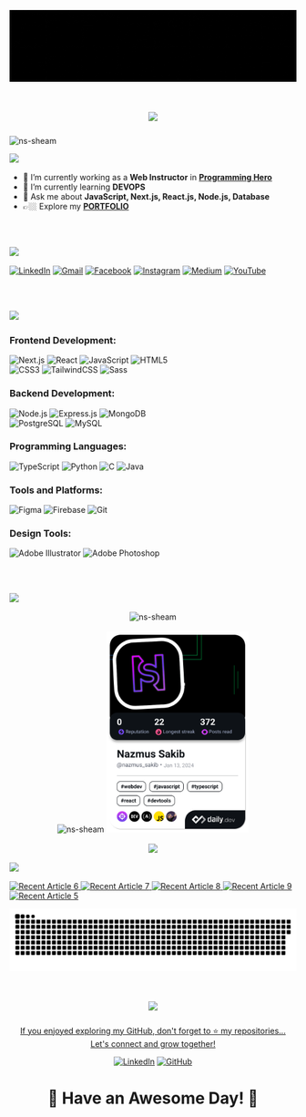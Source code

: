 <!--
[![MasterHead](https://repository-images.githubusercontent.com/588181932/e36ec678-7984-4cdd-8e4c-a3932772ff8e)](https://nazmussakib.dev/)
-->

[![MasterHead](https://raw.githubusercontent.com/NS-Sheam/NS-Sheam/main/assets/images/banners/dark-banner.gif)](https://nazmussakib.dev/)

<!--
<h1 align="center">Bonjour 👋, <br/> I am Nazmus Sakib</h1>
<h3 align="center">Full Stack Web Developer from Bangladesh</h3>
-->

<h1 align="center">
  <img src="https://readme-typing-svg.herokuapp.com?font=Fira+Code&size=40&duration=3000&pause=1000&center=true&vCenter=true&width=600&height=80&lines=Hi!+👋;Bienvenue+to+my+GitHub!;I'm+Nazmus+Sakib!;A+Web+Developer!">
</h1>

<!--
<img align="right" alt="Coding" width="400" src="https://cdn.dribbble.com/users/1162077/screenshots/3848914/programmer.gif">
-->



<p align="left"> 
  <img src="https://komarev.com/ghpvc/?username=ns-sheam&label=Profile%20views&color=0e75b6&style=flat" alt="ns-sheam" /> 
</p>

<p>
<img src="https://readme-typing-svg.herokuapp.com?font=Fira+Code&size=30&duration=3000&pause=1000&left=true&vCenter=true&width=400&height=30&lines=👀+Current+Overview">
</p>

- 🔭 I’m currently working as a **Web Instructor** in <a href="https://www.programming-hero.com/">**Programming Hero**</a>
- 🌱 I’m currently learning **DEVOPS**
- 💬 Ask me about **JavaScript, Next.js, React.js, Node.js, Database**
- 👉🏼 Explore my [**PORTFOLIO**](https://nazmussakib.dev/) 
</br>
</br>
<p align="left">
<img src="https://readme-typing-svg.herokuapp.com?font=Fira+Code&size=30&duration=3000&pause=1000&left=true&vCenter=true&width=700&height=30&lines=📬+Reach+Me+Out">
</p>

<div align="left">

<!--   <p>
    <a href="mailto:123sheamfeni@gmail.com" target="blank"><img align="center" src="https://i.ibb.co/tQspYyx/gmail.png" alt="nazmus sakib" height="40" width="35" /></a>
    <a href="https://www.facebook.com/nazmus.sheam.sakib" target="blank"><img align="center" src="https://raw.githubusercontent.com/rahuldkjain/github-profile-readme-generator/master/src/images/icons/Social/facebook.svg" alt="https://www.facebook.com/nazmus.sheam.sakib" height="40" width="30" /></a>
      <a href="https://linkedin.com/in/nazmus-sakib-sheam" target="blank"><img align="center" src="https://raw.githubusercontent.com/rahuldkjain/github-profile-readme-generator/master/src/images/icons/Social/linked-in-alt.svg" alt="nazmus-sakib-sheam" height="30" width="40" /></a>
  </p>
  <p>
    <a href="https://instagram.com/nazmus_sakib_sheam" target="blank"><img align="center" src="https://raw.githubusercontent.com/rahuldkjain/github-profile-readme-generator/master/src/images/icons/Social/instagram.svg" alt="nazmus_sakib_sheam" height="30" width="40" /></a>
    <a href="https://www.youtube.com/channel/UCdY7PHMDlimtznZZHBHlcHw" target="blank"><img align="center" src="https://raw.githubusercontent.com/rahuldkjain/github-profile-readme-generator/master/src/images/icons/Social/youtube.svg" alt="nazmus sakib" height="30" width="40" /></a>
  </p> -->

[![LinkedIn](https://img.shields.io/badge/LinkedIn-%230077B5.svg?style=for-the-badge&logo=linkedin&logoColor=white)](https://linkedin.com/in/nazmus-sakib-sheam)
[![Gmail](https://img.shields.io/badge/Gmail-D14836?style=for-the-badge&logo=gmail&logoColor=white)](mailto:123sheamfeni@gmail.com)
[![Facebook](https://img.shields.io/badge/Facebook-%231877F2.svg?style=for-the-badge&logo=facebook&logoColor=white)](https://www.facebook.com/nazmus.sheam.sakib)
[![Instagram](https://img.shields.io/badge/Instagram-%23E4405F.svg?style=for-the-badge&logo=instagram&logoColor=white)](https://instagram.com/nazmus_sakib_sheam)
[![Medium](https://img.shields.io/badge/Medium-%23000000.svg?style=for-the-badge&logo=medium&logoColor=white)](https://medium.com/@nazmus-sakib)
[![YouTube](https://img.shields.io/badge/YouTube-%23FF0000.svg?style=for-the-badge&logo=youtube&logoColor=white)](https://www.youtube.com/channel/UCdY7PHMDlimtznZZHBHlcHw)


</div>

</br>
</br>
<p align="left">
<img src="https://readme-typing-svg.herokuapp.com?font=Fira+Code&size=30&duration=3000&pause=1000&left=true&vCenter=true&width=700&height=30&lines=💻+Technologies+I+Know">
</p>
<!--
<p align="center">
  <a href="https://reactjs.org/" target="_blank" rel="noreferrer"> 
    <img src="https://raw.githubusercontent.com/devicons/devicon/master/icons/react/react-original-wordmark.svg" alt="react" width="40" height="40"/> 
  </a>
  <a href="https://developer.mozilla.org/en-US/docs/Web/JavaScript" target="_blank" rel="noreferrer"> 
    <img src="https://raw.githubusercontent.com/devicons/devicon/master/icons/javascript/javascript-original.svg" alt="javascript" width="40" height="40"/> 
  </a>
  <a href="https://www.w3.org/html/" target="_blank" rel="noreferrer"> 
    <img src="https://raw.githubusercontent.com/devicons/devicon/master/icons/html5/html5-original-wordmark.svg" alt="html5" width="40" height="40"/> 
  </a>
  <a href="https://www.w3schools.com/css/" target="_blank" rel="noreferrer"> 
    <img src="https://raw.githubusercontent.com/devicons/devicon/master/icons/css3/css3-original-wordmark.svg" alt="css3" width="40" height="40"/> 
  </a>
  <a href="https://tailwindcss.com/" target="_blank" rel="noreferrer">
    <img src="https://www.vectorlogo.zone/logos/tailwindcss/tailwindcss-icon.svg" alt="tailwind" width="40" height="40"/> 
  </a>
  <a href="https://www.python.org" target="_blank" rel="noreferrer"> 
    <img src="https://raw.githubusercontent.com/devicons/devicon/master/icons/python/python-original.svg" alt="python" width="40" height="40"/> 
  </a>
  <a href="https://nodejs.org" target="_blank" rel="noreferrer"> 
    <img src="https://raw.githubusercontent.com/devicons/devicon/master/icons/nodejs/nodejs-original-wordmark.svg" alt="nodejs" width="40" height="40"/> 
  </a> 
</p>
<p align="center">
  <a href="https://www.cprogramming.com/" target="_blank" rel="noreferrer"> 
    <img src="https://raw.githubusercontent.com/devicons/devicon/master/icons/c/c-original.svg" alt="c" width="40" height="40"/> 
  </a>
  <a href="https://expressjs.com" target="_blank" rel="noreferrer"> 
    <img src="https://raw.githubusercontent.com/devicons/devicon/master/icons/express/express-original-wordmark.svg" alt="express" width="40" height="40"/> 
  </a>
  <a href="https://www.mongodb.com/" target="_blank" rel="noreferrer"> 
    <img src="https://raw.githubusercontent.com/devicons/devicon/master/icons/mongodb/mongodb-original-wordmark.svg" alt="mongodb" width="40" height="40"/> 
  </a>
  <a href="https://www.figma.com/" target="_blank" rel="noreferrer"> 
    <img src="https://www.vectorlogo.zone/logos/figma/figma-icon.svg" alt="figma" width="40" height="40"/> 
  </a>
  <a href="https://firebase.google.com/" target="_blank" rel="noreferrer"> 
    <img src="https://www.vectorlogo.zone/logos/firebase/firebase-icon.svg" alt="firebase" width="40" height="40"/> 
  </a>
  <a href="https://git-scm.com/" target="_blank" rel="noreferrer"> 
    <img src="https://www.vectorlogo.zone/logos/git-scm/git-scm-icon.svg" alt="git" width="40" height="40"/> 
  </a>
  <a href="https://www.adobe.com/in/products/illustrator.html" target="_blank" rel="noreferrer"> 
    <img src="https://www.vectorlogo.zone/logos/adobe_illustrator/adobe_illustrator-icon.svg" alt="illustrator" width="40" height="40"/> 
  </a>
  <a href="https://www.java.com" target="_blank" rel="noreferrer"> 
    <img src="https://raw.githubusercontent.com/devicons/devicon/master/icons/java/java-original.svg" alt="java" width="40" height="40"/> 
  </a>
  <a href="https://www.photoshop.com/en" target="_blank" rel="noreferrer"> 
    <img src="https://raw.githubusercontent.com/devicons/devicon/master/icons/photoshop/photoshop-line.svg" alt="photoshop" width="40" height="40"/> 
  </a>
  <a href="https://sass-lang.com" target="_blank" rel="noreferrer"> 
    <img src="https://raw.githubusercontent.com/devicons/devicon/master/icons/sass/sass-original.svg" alt="sass" width="40" height="40"/> 
  </a>
</p>
-->

### Frontend Development:

<div align="left">

![Next.js](https://img.shields.io/badge/Next.js-%23000000.svg?style=for-the-badge&logo=next.js&logoColor=white)
![React](https://img.shields.io/badge/react-%2320232a.svg?style=for-the-badge&logo=react&logoColor=%2361DAFB)
![JavaScript](https://img.shields.io/badge/javascript-%23F7DF1E.svg?style=for-the-badge&logo=javascript&logoColor=black)
![HTML5](https://img.shields.io/badge/html5-%23E34F26.svg?style=for-the-badge&logo=html5&logoColor=white)  
![CSS3](https://img.shields.io/badge/css3-%231572B6.svg?style=for-the-badge&logo=css3&logoColor=white)
![TailwindCSS](https://img.shields.io/badge/tailwindcss-%2338B2AC.svg?style=for-the-badge&logo=tailwind-css&logoColor=white)
![Sass](https://img.shields.io/badge/Sass-%23CC6699.svg?style=for-the-badge&logo=sass&logoColor=white)

</div>

### Backend Development:

<div align="left">

![Node.js](https://img.shields.io/badge/node.js-6DA55F?style=for-the-badge&logo=node.js&logoColor=white)
![Express.js](https://img.shields.io/badge/express.js-%23404d59.svg?style=for-the-badge&logo=express&logoColor=%2361DAFB)
![MongoDB](https://img.shields.io/badge/MongoDB-%234ea94b.svg?style=for-the-badge&logo=mongodb&logoColor=white)  
![PostgreSQL](https://img.shields.io/badge/PostgreSQL-%2300477B.svg?style=for-the-badge&logo=postgresql&logoColor=white) 
![MySQL](https://img.shields.io/badge/MySQL-%234479A1.svg?style=for-the-badge&logo=mysql&logoColor=white)  

</div>


### Programming Languages:

<div align="left">

![TypeScript](https://img.shields.io/badge/TypeScript-%23007ACC.svg?style=for-the-badge&logo=typescript&logoColor=white)
![Python](https://img.shields.io/badge/python-%233776AB.svg?style=for-the-badge&logo=python&logoColor=white)
![C](https://img.shields.io/badge/C-%2300599C.svg?style=for-the-badge&logo=c&logoColor=white) 
![Java](https://img.shields.io/badge/Java-%23ED8B00.svg?style=for-the-badge&logo=java&logoColor=white)

</div>


### Tools and Platforms:

<div align="left">

![Figma](https://img.shields.io/badge/figma-%23F24E1E.svg?style=for-the-badge&logo=figma&logoColor=white)
![Firebase](https://img.shields.io/badge/firebase-%23039BE5.svg?style=for-the-badge&logo=firebase)
![Git](https://img.shields.io/badge/git-%23F05033.svg?style=for-the-badge&logo=git&logoColor=white)

</div>


### Design Tools:

<div align="left">

![Adobe Illustrator](https://img.shields.io/badge/Adobe%20Illustrator-%23FF9A00.svg?style=for-the-badge&logo=adobeillustrator&logoColor=white)
![Adobe Photoshop](https://img.shields.io/badge/Adobe%20Photoshop-%2331A8FF.svg?style=for-the-badge&logo=adobephotoshop&logoColor=white)

</div>



</br>
</br>
<p align="left">
<img src="https://readme-typing-svg.herokuapp.com?font=Fira+Code&size=30&duration=3000&pause=1000&left=true&vCenter=true&width=700&height=30&lines=📊+Current+Stats">
</p>

<div align="center">
  <img width="700px" src="https://github-readme-stats.vercel.app/api?username=ns-sheam&show_icons=true&locale=en&theme=chartreuse-dark&rank_icon=github&disable_animations=false&title_color=bfd200&text_color=ffffff&border_radius=12.5&icon_color=ffffff&ring_color=bfd200" alt="ns-sheam" />
<br/>
<br/>
  <img width="350px" src="https://github-readme-stats.vercel.app/api/top-langs?username=ns-sheam&show_icons=true&locale=en&theme=chartreuse-dark&disable_animations=false&title_color=bfd200&text_color=ffffff&icon_color=ffffff" alt="ns-sheam" />
  <a href="https://app.daily.dev/nazmus_sakib"><img src="./devcard.png?type=wide&r=3zf" width="250" alt="Nazmus Sakib's Dev Card"/></a>
  <br/>
  <br/>
  <img width="60%" src="https://github-readme-streak-stats.herokuapp.com/?user=ns-sheam&theme=react&hide_border=true&background=0D1117&stroke=0D1117&fire=FF1CF7&sideLabels=00F0FF&currStreakNum=FF1CF7&ring=FF1CF7&currStreakLabel=FF1CF7&sideNums=00F0FF" />
</div>




<p align="left">
<img src="https://readme-typing-svg.herokuapp.com?font=Fira+Code&size=30&duration=3000&pause=1000&left=true&vCenter=true&width=700&height=30&lines=📰+Recent+Blogs">
</p>

<p align="left">
  
  <a target="_blank" href="https://github-readme-medium-recent-article.vercel.app/medium/@nazmus-sakib/6"><img src="https://github-readme-medium-recent-article.vercel.app/medium/@nazmus-sakib/6" alt="Recent Article 6"> 
  <a target="_blank" href="https://github-readme-medium-recent-article.vercel.app/medium/@nazmus-sakib/7"><img src="https://github-readme-medium-recent-article.vercel.app/medium/@nazmus-sakib/7" alt="Recent Article 7"> 
  <a target="_blank" href="https://github-readme-medium-recent-article.vercel.app/medium/@nazmus-sakib/8"><img src="https://github-readme-medium-recent-article.vercel.app/medium/@nazmus-sakib/8" alt="Recent Article 8"> 
  <a target="_blank" href="https://github-readme-medium-recent-article.vercel.app/medium/@nazmus-sakib/9"><img src="https://github-readme-medium-recent-article.vercel.app/medium/@nazmus-sakib/9" alt="Recent Article 9"> 
  <a target="_blank" href="https://github-readme-medium-recent-article.vercel.app/medium/@nazmus-sakib/5"><img src="https://github-readme-medium-recent-article.vercel.app/medium/@nazmus-sakib/5" alt="Recent Article 5"> 
    
</p>


![snake gif](https://github.com/NS-Sheam/NS-Sheam/blob/output/github-snake-dark.svg)
<h1 align="center">
  <img src="https://readme-typing-svg.herokuapp.com?font=Fira+Code&size=40&duration=3000&pause=1000&center=true&vCenter=true&width=600&height=80&lines=Thanks+for+Visiting!+🙏;Let's+Connect;And+Collaborate!;Follow+Me+on+GitHub!;Connect+on+LinkedIn!">
</h1>

<p align="center">
  If you enjoyed exploring my GitHub, don't forget to ⭐️ my repositories...<br />
  Let's connect and grow together!
</p>

<div align="center">
  
  [![LinkedIn](https://img.shields.io/badge/Connect%20on%20LinkedIn-%230077B5.svg?style=for-the-badge&logo=linkedin&logoColor=white)](https://linkedin.com/in/nazmus-sakib-sheam)
  [![GitHub](https://img.shields.io/badge/Follow%20on%20GitHub-%23121011.svg?style=for-the-badge&logo=github&logoColor=white)](https://github.com/ns-sheam)
</div>

<h1 align="center">🌟 Have an Awesome Day! 🚀</h1>
